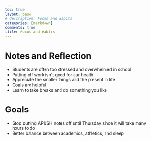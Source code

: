 ```yaml
---
toc: true
layout: base
# description: Focus and Habits
categories: [markdown]
comments: true
title: Focus and Habits
---
```

# Notes and Reflection
* Students are often too stressed and overwhelmed in school
* Putting off work isn't good for our health
* Appreciate the smaller things and the present in life
* Goals are helpful
* Learn to take breaks and do something you like


# Goals
* Stop putting APUSH notes off until Thursday since it will take many hours to do
* Better balance between academics, athletics, and sleep